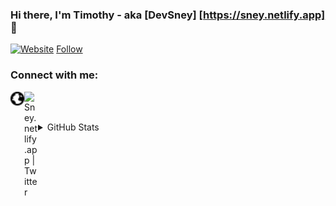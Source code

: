 ### Hi there, I'm Timothy - aka [DevSney] [https://sney.netlify.app] 👋 

[![Website](https://img.shields.io/website?label=sney.netlify.app&style=for-the-badge&url=https%3A%2F%2Fsney.netlify.app)](https://sney.netlify.app)
<a class="twitter-follow-button"
  href="https://twitter.com/EmekaIloba">
Follow </a>


### Connect with me:

[<img align="left" alt="Sney.netlify.app" width="22px" src="https://raw.githubusercontent.com/iconic/open-iconic/master/svg/globe.svg" />][website]
[<img align="left" alt="Sney.netlify.app | Twitter" width="22px" src="https://cdn.jsdelivr.net/npm/simple-icons@v3/icons/twitter.svg" />][twitter]


<br /> <br/>

<details>
  <summary>GitHub Stats</summary>

  <img align="left" alt="Emeka's GitHub Stats" src="https://github-readme-stats.vercel.app/api?username=iloba&theme=highcontrast&show_icons=true&count_private=true" />

</details>

[website]: https://sney.netlify.app
[twitter]: https://twitter.com/EmekaIloba
